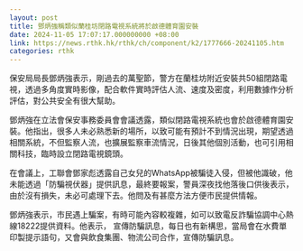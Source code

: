 ```yaml
---
layout: post
title: 鄧炳強稱類似蘭桂坊閉路電視系統將於啟德體育園安裝
date: 2024-11-05 17:07:17.000000000 +08:00
link: https://news.rthk.hk/rthk/ch/component/k2/1777666-20241105.htm
categories: rthk
---
```


保安局局長鄧炳強表示，剛過去的萬聖節，警方在蘭桂坊附近安裝共50組閉路電視，透過多角度實時影像，配合軟件實時評估人流、速度及密度，利用數據作分析評估，對公共安全有很大幫助。

鄧炳強在立法會保安事務委員會會議透露，類似閉路電視系統也會於啟德體育園安裝。他指出，很多人未必熟悉新的場所，以致可能有預計不到情況出現，期望透過相關系統，不但監察人流，也擴展監察車流情況，日後其他個別活動，也可引用相關科技，臨時設立閉路電視鏡頭。

在會議上，工聯會鄧家彪透露自己女兒的WhatsApp被騙徒入侵，但被他識破，他未能透過「防騙視伏器」提供訊息，最終要報案，警員深夜找他落後口供後表示，由於沒有損失，未必可處理下去。他問及有甚麼方法方便市民提供情報。

鄧炳強表示，市民遇上騙案，有時可能內容較複雜，如可以致電反詐騙協調中心熱線18222提供資料。他表示， 宣傳防騙訊息，每日也有新構思，當局會在水費單印製提示語句，又會與飲食集團、物流公司合作，宣傳防騙訊息。
